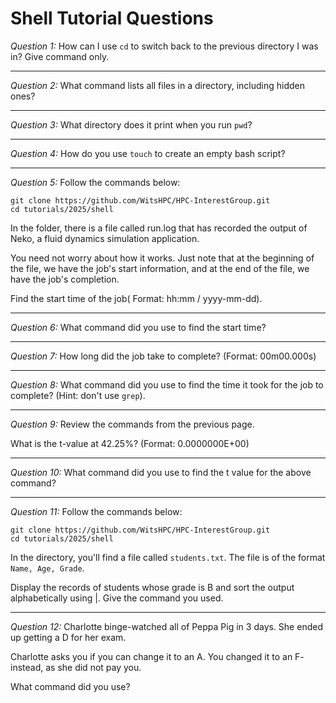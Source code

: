 # Shell Tutorial Questions

*Question 1:* How can I use `cd` to switch back to the previous directory I was in? Give command only.

---

*Question 2:* What command lists all files in a directory, including hidden ones?

---

*Question 3:* What directory does it print when you run `pwd`?

---

*Question 4:* How do you use `touch` to create an empty bash script?

---

*Question 5:* 
Follow the commands below:
```
git clone https://github.com/WitsHPC/HPC-InterestGroup.git
cd tutorials/2025/shell
```

In the folder, there is a file called run.log that has recorded the output of Neko, a fluid dynamics simulation application.
 
You need not worry about how it works. Just note that at the beginning of the file, we have the job's start information, and at the end of the file, we have the job's completion. 

Find the start time of the job( Format: hh:mm / yyyy-mm-dd).

---

*Question 6:* What command did you use to find the start time?

---

*Question 7:* How long did the job take to complete? (Format: 00m00.000s)

---

*Question 8:* What command did you use to find the time it took for the job to complete? (Hint: don't use `grep`).

---

*Question 9:* Review the commands from the previous page.

What is the t-value at 42.25%? (Format: 0.0000000E+00)

---

*Question 10:* What command did you use to find the t value for the above command?

---

*Question 11:* 
Follow the commands below:
```
git clone https://github.com/WitsHPC/HPC-InterestGroup.git
cd tutorials/2025/shell
```
 
In the directory, you'll find a file called `students.txt`. The file is of the format `Name, Age, Grade`.

Display the records of students whose grade is B and sort the output alphabetically using |. Give the command you used.

---

*Question 12:*
Charlotte binge-watched all of Peppa Pig in 3 days. She ended up getting a D for her exam. 

Charlotte asks you if you can change it to an A. You changed it to an F- instead, as she did not pay you.

What command did you use?
